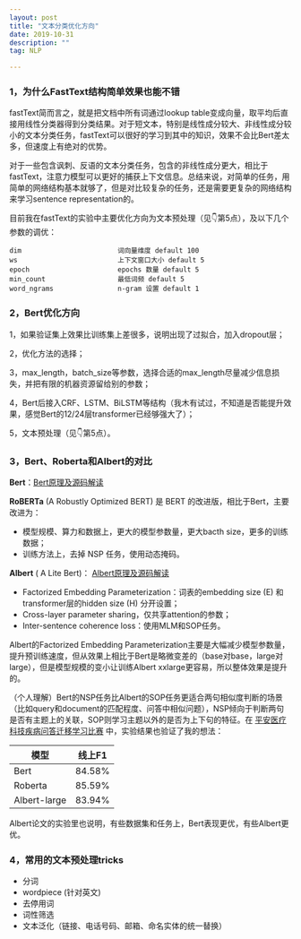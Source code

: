 ```yaml
---
layout: post
title: "文本分类优化方向"
date: 2019-10-31
description: ""
tag: NLP

---
```


### 1，为什么FastText结构简单效果也能不错

fastText简而言之，就是把文档中所有词通过lookup table变成向量，取平均后直接用线性分类器得到分类结果。对于短文本，特别是线性成分较大、非线性成分较小的文本分类任务，fastText可以很好的学习到其中的知识，效果不会比Bert差太多，但速度上有绝对的优势。

对于一些包含讽刺、反语的文本分类任务，包含的非线性成分更大，相比于fastText，注意力模型可以更好的捕获上下文信息。总结来说，对简单的任务，用简单的网络结构基本就够了，但是对比较复杂的任务，还是需要更复杂的网络结构来学习sentence representation的。

目前我在fastText的实验中主要优化方向为文本预处理（见👇第5点），及以下几个参数的调优：

```
dim                        词向量维度 default 100
ws                         上下文窗口大小 default 5
epoch                      epochs 数量 default 5
min_count                  最低词频 default 5
word_ngrams                n-gram 设置 default 1
```



### 2，Bert优化方向

1，如果验证集上效果比训练集上差很多，说明出现了过拟合，加入dropout层；

2，优化方法的选择；

3，max_length，batch_size等参数，选择合适的max_length尽量减少信息损失，并把有限的机器资源留给别的参数；

4，Bert后接入CRF、LSTM、BiLSTM等结构（我木有试过，不知道是否能提升效果，感觉Bert的12/24层transformer已经够强大了）；

5，文本预处理（见👇第5点）。



### 3，Bert、Roberta和Albert的对比

**Bert**：[Bert原理及源码解读](https://baijingting.github.io/2019/10/Bert原理及源码解读/)

**RoBERTa** (A Robustly Optimized BERT) 是 BERT 的改进版，相比于Bert，主要改进为：

- 模型规模、算力和数据上，更大的模型参数量，更大bacth size，更多的训练数据；
- 训练方法上，去掉 NSP 任务，使用动态掩码。

**Albert** ( A Lite Bert)： [Albert原理及源码解读](https://baijingting.github.io/2019/10/Albert原理及源码解读/)

- Factorized Embedding Parameterization：词表的embedding size (E) 和transformer层的hidden size (H) 分开设置；
- Cross-layer parameter sharing，仅共享attention的参数；
- Inter-sentence coherence loss：使用MLM和SOP任务。

Albert的Factorized Embedding Parameterization主要是大幅减少模型参数量，提升预训练速度，但从效果上相比于Bert是略微变差的（base对base，large对large），但是模型规模的变小让训练Albert xxlarge更容易，所以整体效果是提升的。

（个人理解）Bert的NSP任务比Albert的SOP任务更适合两句相似度判断的场景（比如query和document的匹配程度、问答中相似问题），NSP倾向于判断两句是否有主题上的关联，SOP则学习主题以外的是否为上下句的特征。在 [平安医疗科技疾病问答迁移学习比赛](https://www.biendata.com/competition/chip2019/) 中，实验结果也验证了我的想法：

| 模型         | 线上F1 |
| ------------ | ------ |
| Bert         | 84.58% |
| Roberta      | 85.59% |
| Albert-large | 83.94% |

Albert论文的实验里也说明，有些数据集和任务上，Bert表现更优，有些Albert更优。



### 4，常用的文本预处理tricks

- 分词
- wordpiece (针对英文)
- 去停用词
- 词性筛选
- 文本泛化（链接、电话号码、邮箱、命名实体的统一替换）

